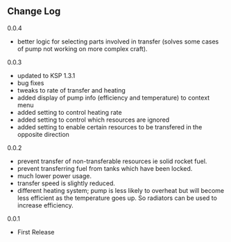 ## Change Log
0.0.4
  - better logic for selecting parts involved in transfer (solves some cases of pump not working on more complex craft).

0.0.3
- updated to KSP 1.3.1
- bug fixes
- tweaks to rate of transfer and heating
- added display of pump info (efficiency and temperature) to context menu
- added setting to control heating rate
- added setting to control which resources are ignored
- added setting to enable certain resources to be transfered in the opposite direction

0.0.2
- prevent transfer of non-transferable resources ie solid rocket fuel.
- prevent transferring fuel from tanks which have been locked.
- much lower power usage.
- transfer speed is slightly reduced.
- different heating system; pump is less likely to overheat but will become less efficient as the temperature goes up. So radiators can be used to increase efficiency.

0.0.1    
- First Release

